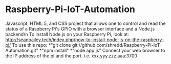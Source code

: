 # Raspberry-Pi-IoT-Automation
Javascript, HTML 5, and CSS project that allows one to control and read the status of a Raspberry Pi's GPIO with a browser interface and a Node.js backend\n
To install Node.js on your Raspberry Pi, look at: http://seanbailey.tech/index.php/how-to-install-node-js-on-the-raspberry-pi/
To use this repo:
*"git clone git://github.com/shredd/Raspberry-Pi-IoT-Automation.git"
*"npm install"
*"node app.js"
Connect your web browser to the IP address of the pi and the port. i.e. xxx.yyy.zzz.aaa:3700
